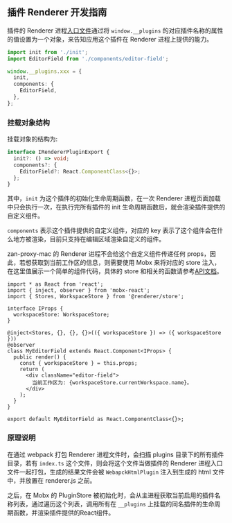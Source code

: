 ## 插件 Renderer 开发指南

插件的 Renderer 进程[入口文件](../../src/plugins/counter/renderer/index.ts)通过将 `window.__plugins` 的对应插件名称的属性的值设置为一个对象，来告知应用这个插件在 Renderer 进程上提供的能力。

```ts
import init from './init';
import EditorField from './components/editor-field';

window.__plugins.xxx = {
  init,
  components: {
    EditorField,
  },
};
```

### 挂载对象结构

挂载对象的结构为:

```ts
interface IRendererPluginExport {
  init?: () => void;
  components?: {
    EditorField?: React.ComponentClass<{}>;
  };
}
```

其中，`init` 为这个插件的初始化生命周期函数，在一次 Renderer 进程页面加载中只会执行一次，在执行完所有插件的 init 生命周期函数后，就会渲染插件提供的自定义组件。

`components` 表示这个插件提供的自定义组件，对应的 key 表示了这个组件会在什么地方被渲染，目前只支持在编辑区域渲染自定义的组件。

zan-proxy-mac 的 Renderer 进程不会给这个自定义组件传递任何 props，因此，若想获取到当前工作区的信息，则需要使用 Mobx 来将对应的 store 注入，在这里值展示一个简单的组件代码，具体的 store 和相关的函数请参考[API文档](../api/renderer.md)。

```tsx
import * as React from 'react';
import { inject, observer } from 'mobx-react';
import { Stores, WorkspaceStore } from '@renderer/store';

interface IProps {
  workspaceStore: WorkspaceStore;
}

@inject<Stores, {}, {}, {}>(({ workspaceStore }) => ({ workspaceStore }))
@observer
class MyEditorField extends React.Component<IProps> {
  public render() {
    const { workspaceStore } = this.props;
    return (
      <div className="editor-field">
        当前工作区为: {workspaceStore.currentWorkspace.name}。
      </div>
    );
  }
}

export default MyEditorField as React.ComponentClass<{}>;
```

### 原理说明

在通过 webpack 打包 Renderer 进程文件时，会扫描 plugins 目录下的所有插件目录，若有 `index.ts` 这个文件，则会将这个文件当做插件的 Renderer 进程入口文件一起打包，生成的结果文件会被 `WebapckHtmlPlugin` 注入到生成的 html 文件中，并放置在 renderer.js 之前。

之后，在 Mobx 的 PluginStore 被初始化时，会从主进程获取当前启用的插件名称列表，通过遍历这个列表，调用所有在 `__plugins` 上挂载的同名插件的生命周期函数，并渲染插件提供的React组件。
